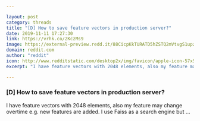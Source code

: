 ```yaml
---

layout: post
category: threads
title: "[D] How to save feature vectors in production server?"
date: 2019-11-11 17:27:30
link: https://vrhk.co/2KczMs9
image: https://external-preview.redd.it/88CicpKkTURATD5hZSTQ2mVtvgS1upzINpkDH4ZkQh0.jpg?width=200&height=104.712041885&auto=webp&s=32ce51802f7b620fcb045564df658be7e558d0db
domain: reddit.com
author: "reddit"
icon: http://www.redditstatic.com/desktop2x/img/favicon/apple-icon-57x57.png
excerpt: "I have feature vectors with 2048 elements, also my feature may change overtime e.g. new features are added. I use Faiss as a search engine but ..."

---
```


### [D] How to save feature vectors in production server?

I have feature vectors with 2048 elements, also my feature may change overtime e.g. new features are added. I use Faiss as a search engine but ...
